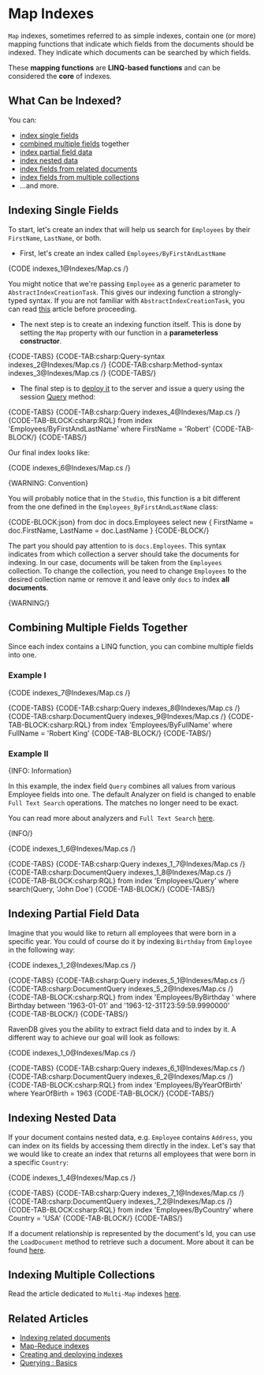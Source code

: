# Map Indexes

`Map` indexes, sometimes referred to as simple indexes, contain one (or more) mapping functions that indicate which fields from the documents should be indexed. They indicate which documents can be searched by which fields. 

These **mapping functions** are **LINQ-based functions** and can be considered the **core** of indexes.

## What Can be Indexed?

You can:

- [index single fields](../indexes/map-indexes#basics---indexing-single-fields)
- [combined multiple fields](../indexes/map-indexes#combining-multiple-fields-together) together
- [index partial field data](../indexes/map-indexes#indexing-partial-field-data)
- [index nested data](../indexes/map-indexes#indexing-nested-data)
- [index fields from related documents](../indexes/indexing-related-documents)
- [index fields from multiple collections](../indexes/indexing-polymorphic-data#multi-map-indexes)
- ...and more. 

## Indexing Single Fields

To start, let's create an index that will help us search for `Employees` by their `FirstName`, `LastName`, or both.

- First, let's create an index called `Employees/ByFirstAndLastName`

{CODE indexes_1@Indexes/Map.cs /}

You might notice that we're passing `Employee` as a generic parameter to `AbstractIndexCreationTask`. This gives our indexing function a strongly-typed syntax. If you are not familiar with `AbstractIndexCreationTask`, you can read [this](../indexes/creating-and-deploying) article before proceeding.

- The next step is to create an indexing function itself. This is done by setting the `Map` property with our function in a **parameterless constructor**.

{CODE-TABS}
{CODE-TAB:csharp:Query-syntax indexes_2@Indexes/Map.cs /}
{CODE-TAB:csharp:Method-syntax indexes_3@Indexes/Map.cs /}
{CODE-TABS/}

- The final step is to [deploy it](../indexes/creating-and-deploying) to the server and issue a query using the session [Query](../client-api/session/querying/how-to-query) method:

{CODE-TABS}
{CODE-TAB:csharp:Query indexes_4@Indexes/Map.cs /}
{CODE-TAB-BLOCK:csharp:RQL}
from index 'Employees/ByFirstAndLastName'
where FirstName = 'Robert'
{CODE-TAB-BLOCK/}
{CODE-TABS/}

Our final index looks like:

{CODE indexes_6@Indexes/Map.cs /}

{WARNING: Convention}

You will probably notice that in the `Studio`, this function is a bit different from the one defined in the `Employees_ByFirstAndLastName` class:

{CODE-BLOCK:json}
from doc in docs.Employees
select new
{
	FirstName = doc.FirstName,
	LastName = doc.LastName
}
{CODE-BLOCK/}

The part you should pay attention to is `docs.Employees`. This syntax indicates from which collection a server should take the documents for indexing. In our case, documents will be taken from the `Employees` collection. To change the collection, you need to change `Employees` to the desired collection name or remove it and leave only `docs` to index **all documents**.

{WARNING/}

## Combining Multiple Fields Together

Since each index contains a LINQ function, you can combine multiple fields into one.

### Example I

{CODE indexes_7@Indexes/Map.cs /}

{CODE-TABS}
{CODE-TAB:csharp:Query indexes_8@Indexes/Map.cs /}
{CODE-TAB:csharp:DocumentQuery indexes_9@Indexes/Map.cs /}
{CODE-TAB-BLOCK:csharp:RQL}
from index 'Employees/ByFullName'
where FullName = 'Robert King'
{CODE-TAB-BLOCK/}
{CODE-TABS/}

### Example II

{INFO: Information}

In this example, the index field `Query` combines all values from various Employee fields into one. The default Analyzer on field is changed to enable `Full Text Search` operations. The matches no longer need to be exact.

You can read more about analyzers and `Full Text Search` [here](../indexes/using-analyzers).

{INFO/}

{CODE indexes_1_6@Indexes/Map.cs /}

{CODE-TABS}
{CODE-TAB:csharp:Query indexes_1_7@Indexes/Map.cs /}
{CODE-TAB:csharp:DocumentQuery indexes_1_8@Indexes/Map.cs /}
{CODE-TAB-BLOCK:csharp:RQL}
from index 'Employees/Query'
where search(Query, 'John Doe')
{CODE-TAB-BLOCK/}
{CODE-TABS/}

## Indexing Partial Field Data

Imagine that you would like to return all employees that were born in a specific year. You could of course do it by indexing `Birthday` from `Employee` in the following way:

{CODE indexes_1_2@Indexes/Map.cs /}

{CODE-TABS}
{CODE-TAB:csharp:Query indexes_5_1@Indexes/Map.cs /}
{CODE-TAB:csharp:DocumentQuery indexes_5_2@Indexes/Map.cs /}
{CODE-TAB-BLOCK:csharp:RQL}
from index 'Employees/ByBirthday '
where Birthday between '1963-01-01' and '1963-12-31T23:59:59.9990000'
{CODE-TAB-BLOCK/}
{CODE-TABS/}

RavenDB gives you the ability to extract field data and to index by it. A different way to achieve our goal will look as follows:

{CODE indexes_1_0@Indexes/Map.cs /}

{CODE-TABS}
{CODE-TAB:csharp:Query indexes_6_1@Indexes/Map.cs /}
{CODE-TAB:csharp:DocumentQuery indexes_6_2@Indexes/Map.cs /}
{CODE-TAB-BLOCK:csharp:RQL}
from index 'Employees/ByYearOfBirth'
where YearOfBirth = 1963
{CODE-TAB-BLOCK/}
{CODE-TABS/}

## Indexing Nested Data

If your document contains nested data, e.g. `Employee` contains `Address`, you can index on its fields by accessing them directly in the index. Let's say that we would like to create an index that returns all employees that were born in a specific `Country`:

{CODE indexes_1_4@Indexes/Map.cs /}

{CODE-TABS}
{CODE-TAB:csharp:Query indexes_7_1@Indexes/Map.cs /}
{CODE-TAB:csharp:DocumentQuery indexes_7_2@Indexes/Map.cs /}
{CODE-TAB-BLOCK:csharp:RQL}
from index 'Employees/ByCountry'
where Country = 'USA'
{CODE-TAB-BLOCK/}
{CODE-TABS/}

If a document relationship is represented by the document's Id, you can use the `LoadDocument` method to retrieve such a document. More about it can be found [here](../indexes/indexing-related-documents).

## Indexing Multiple Collections

Read the article dedicated to `Multi-Map` indexes [here](../indexes/indexing-polymorphic-data#multi-map-indexes).

## Related Articles

- [Indexing related documents](../indexes/indexing-related-documents)
- [Map-Reduce indexes](../indexes/map-reduce-indexes)
- [Creating and deploying indexes](../indexes/creating-and-deploying)
- [Querying : Basics](../indexes/querying/basics)
